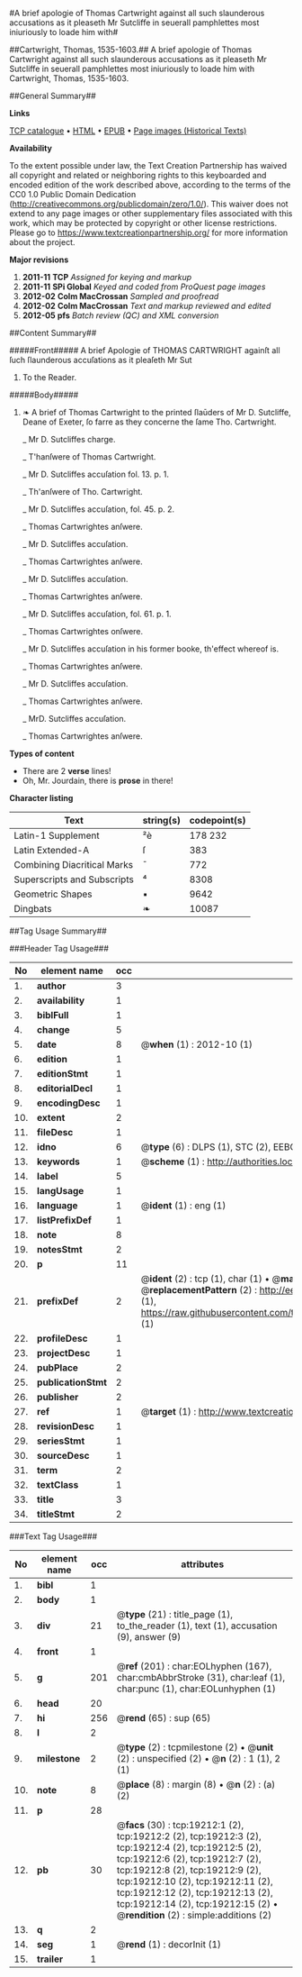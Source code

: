 #A brief apologie of Thomas Cartwright against all such slaunderous accusations as it pleaseth Mr Sutcliffe in seuerall pamphlettes most iniuriously to loade him with#

##Cartwright, Thomas, 1535-1603.##
A brief apologie of Thomas Cartwright against all such slaunderous accusations as it pleaseth Mr Sutcliffe in seuerall pamphlettes most iniuriously to loade him with
Cartwright, Thomas, 1535-1603.

##General Summary##

**Links**

[TCP catalogue](http://www.ota.ox.ac.uk/tcp/)  • 
[HTML](http://tei.it.ox.ac.uk/tcp/Texts-HTML/free/A18/A18072.html)  • 
[EPUB](http://tei.it.ox.ac.uk/tcp/Texts-EPUB/free/A18/A18072.epub) • 
[Page images (Historical Texts)](https://historicaltexts.jisc.ac.uk/eebo-99853814e)

**Availability**

To the extent possible under law, the Text Creation Partnership has waived all copyright and related or neighboring rights to this keyboarded and encoded edition of the work described above, according to the terms of the CC0 1.0 Public Domain Dedication (http://creativecommons.org/publicdomain/zero/1.0/). This waiver does not extend to any page images or other supplementary files associated with this work, which may be protected by copyright or other license restrictions. Please go to https://www.textcreationpartnership.org/ for more information about the project.

**Major revisions**

1. __2011-11__ __TCP__ *Assigned for keying and markup*
1. __2011-11__ __SPi Global__ *Keyed and coded from ProQuest page images*
1. __2012-02__ __Colm MacCrossan__ *Sampled and proofread*
1. __2012-02__ __Colm MacCrossan__ *Text and markup reviewed and edited*
1. __2012-05__ __pfs__ *Batch review (QC) and XML conversion*

##Content Summary##

#####Front#####
A brief Apologie of THOMAS CARTWRIGHT againſt all ſuch ſlaunderous accuſations as it pleaſeth Mr Sut
1. To the Reader.

#####Body#####

1. ❧ A brief of Thomas Cartwright to the printed ſlaūders of Mr D. Sutcliffe, Deane of Exeter, ſo farre as they concerne the ſame Tho. Cartwright.

    _ Mr D. Sutcliffes charge.

    _ T'hanſwere of Thomas Cartwright.

    _ Mr D. Sutcliffes accuſation fol. 13. p. 1.

    _ Th'anſwere of Tho. Cartwright.

    _ Mr D. Sutcliffes accuſation, fol. 45. p. 2.

    _ Thomas Cartwrightes anſwere.

    _ Mr D. Sutcliffes accuſation.

    _ Thomas Cartwrightes anſwere.

    _ Mr D. Sutcliffes accuſation.

    _ Thomas Cartwrightes anſwere.

    _ Mr D. Sutcliffes accuſation, fol. 61. p. 1.

    _ Thomas Cartwrightes onſwere.

    _ Mr D. Sutcliffes accuſation in his former booke, th'effect whereof is.

    _ Thomas Cartwrightes anſwere.

    _ Mr D. Sutcliffes accuſation.

    _ Thomas Cartwrightes anſwere.

    _ MrD. Sutcliffes accuſation.

    _ Thomas Cartwrightes anſwere.

**Types of content**

  * There are 2 **verse** lines!
  * Oh, Mr. Jourdain, there is **prose** in there!

**Character listing**


|Text|string(s)|codepoint(s)|
|---|---|---|
|Latin-1 Supplement|²è|178 232|
|Latin Extended-A|ſ|383|
|Combining             Diacritical Marks|̄|772|
|Superscripts             and Subscripts|⁴|8308|
|Geometric Shapes|▪|9642|
|Dingbats|❧|10087|

##Tag Usage Summary##

###Header Tag Usage###

|No|element name|occ|attributes|
|---|---|---|---|
|1.|__author__|3||
|2.|__availability__|1||
|3.|__biblFull__|1||
|4.|__change__|5||
|5.|__date__|8| @__when__ (1) : 2012-10 (1)|
|6.|__edition__|1||
|7.|__editionStmt__|1||
|8.|__editorialDecl__|1||
|9.|__encodingDesc__|1||
|10.|__extent__|2||
|11.|__fileDesc__|1||
|12.|__idno__|6| @__type__ (6) : DLPS (1), STC (2), EEBO-CITATION (1), PROQUEST (1), VID (1)|
|13.|__keywords__|1| @__scheme__ (1) : http://authorities.loc.gov/ (1)|
|14.|__label__|5||
|15.|__langUsage__|1||
|16.|__language__|1| @__ident__ (1) : eng (1)|
|17.|__listPrefixDef__|1||
|18.|__note__|8||
|19.|__notesStmt__|2||
|20.|__p__|11||
|21.|__prefixDef__|2| @__ident__ (2) : tcp (1), char (1)  •  @__matchPattern__ (2) : ([0-9\-]+):([0-9IVX]+) (1), (.+) (1)  •  @__replacementPattern__ (2) : http://eebo.chadwyck.com/downloadtiff?vid=$1&page=$2 (1), https://raw.githubusercontent.com/textcreationpartnership/Texts/master/tcpchars.xml#$1 (1)|
|22.|__profileDesc__|1||
|23.|__projectDesc__|1||
|24.|__pubPlace__|2||
|25.|__publicationStmt__|2||
|26.|__publisher__|2||
|27.|__ref__|1| @__target__ (1) : http://www.textcreationpartnership.org/docs/. (1)|
|28.|__revisionDesc__|1||
|29.|__seriesStmt__|1||
|30.|__sourceDesc__|1||
|31.|__term__|2||
|32.|__textClass__|1||
|33.|__title__|3||
|34.|__titleStmt__|2||


###Text Tag Usage###

|No|element name|occ|attributes|
|---|---|---|---|
|1.|__bibl__|1||
|2.|__body__|1||
|3.|__div__|21| @__type__ (21) : title_page (1), to_the_reader (1), text (1), accusation (9), answer (9)|
|4.|__front__|1||
|5.|__g__|201| @__ref__ (201) : char:EOLhyphen (167), char:cmbAbbrStroke (31), char:leaf (1), char:punc (1), char:EOLunhyphen (1)|
|6.|__head__|20||
|7.|__hi__|256| @__rend__ (65) : sup (65)|
|8.|__l__|2||
|9.|__milestone__|2| @__type__ (2) : tcpmilestone (2)  •  @__unit__ (2) : unspecified (2)  •  @__n__ (2) : 1 (1), 2 (1)|
|10.|__note__|8| @__place__ (8) : margin (8)  •  @__n__ (2) : (a) (2)|
|11.|__p__|28||
|12.|__pb__|30| @__facs__ (30) : tcp:19212:1 (2), tcp:19212:2 (2), tcp:19212:3 (2), tcp:19212:4 (2), tcp:19212:5 (2), tcp:19212:6 (2), tcp:19212:7 (2), tcp:19212:8 (2), tcp:19212:9 (2), tcp:19212:10 (2), tcp:19212:11 (2), tcp:19212:12 (2), tcp:19212:13 (2), tcp:19212:14 (2), tcp:19212:15 (2)  •  @__rendition__ (2) : simple:additions (2)|
|13.|__q__|2||
|14.|__seg__|1| @__rend__ (1) : decorInit (1)|
|15.|__trailer__|1||
